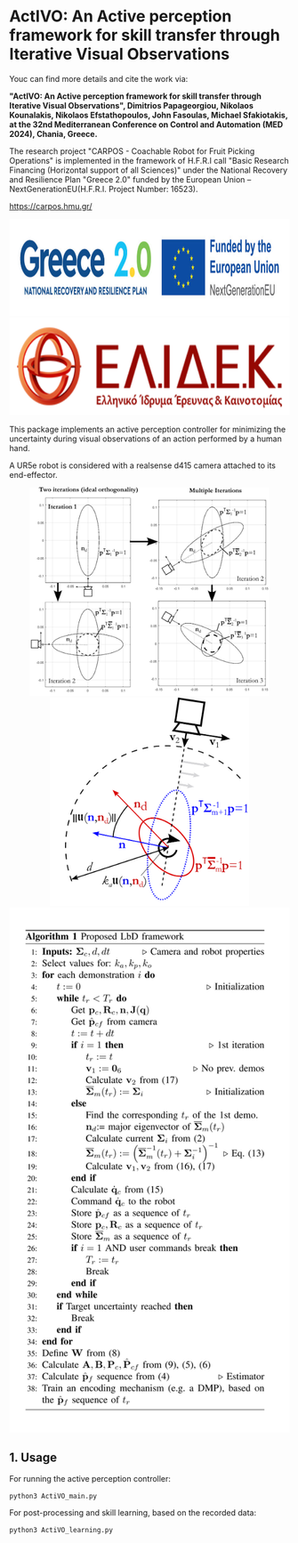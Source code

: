 # ActIVO: An Active perception framework for skill transfer through Iterative Visual Observations 


Youc can find more details and cite the work via: 

**"ActIVO: An Active perception framework for skill transfer through Iterative Visual Observations", Dimitrios Papageorgiou, Nikolaos Kounalakis, Nikolaos Efstathopoulos, John Fasoulas, Michael Sfakiotakis, at the 32nd Mediterranean Conference on Control and Automation (MED 2024), Chania, Greece.**


The research project "CARPOS - Coachable Robot for Fruit Picking Operations" is implemented in the framework of H.F.R.I call "Basic Research Financing (Horizontal support of all Sciences)" under the National Recovery and Resilience Plan "Greece 2.0" funded by the European Union – NextGenerationEU(H.F.R.I. Project Number: 16523).

https://carpos.hmu.gr/ 

<p align="center">
  <img src="./doc/Greece_2.jpg" height="175" />
  <img src="./doc/elidek_logo.png" height="175" />
</p>

This package implements an active perception controller for minimizing the uncertainty during visual observations of an action performed by a human hand. 

A UR5e robot is considered with a realsense d415 camera attached to its end-effector.


<p align="center">
  <img src="./doc/example_ellipses_crop.png" height="375" />
  <img src="./doc/control_descr.png" height="375" />
  <img src="./doc/algorithm.png" width="600" />
</p>


## 1. Usage

For running the active perception controller:

```
python3 ActiVO_main.py

```

For post-processing and skill learning, based on the recorded data:

```
python3 ActiVO_learning.py

```
